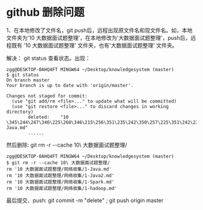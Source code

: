 # github 删除问题

1、在本地修改了文件名，git push后，远程出现原文件名和现文件名。如，本地文件夹为'10 大数据面试题整理'，在本地修改为'大数据面试题整理'，push后，远程既有 '10 大数据面试题整理' 文件夹，也有'大数据面试题整理' 文件夹。

解决： git status 查看状态。出现：

    zgg@DESKTOP-0AHQ4FT MINGW64 ~/Desktop/knowledgesystem (master)
    $ git status                                                                                                            On branch master
    Your branch is up to date with 'origin/master'.

    Changes not staged for commit:
      (use "git add/rm <file>..." to update what will be committed)
      (use "git restore <file>..." to discard changes in working directory)
            deleted:    "10 \345\244\247\346\225\260\346\215\256\351\235\242\350\257\225\351\242\230\346\225\264\347\220\206/\347\275\221\347\273\234\346\224\266\351\233\206/1-Java.md"
            ......

然后删除: git rm -r --cache 10\ 大数据面试题整理/  

    zgg@DESKTOP-0AHQ4FT MINGW64 ~/Desktop/knowledgesystem (master)
    $ git rm -r --cache 10\ 大数据面试题整理/
    rm '10 大数据面试题整理/网络收集/1-Java.md'
    rm '10 大数据面试题整理/网络收集/1-Java2.md'
    rm '10 大数据面试题整理/网络收集/1-Spark.md'
    rm '10 大数据面试题整理/网络收集/1-hadoop.md'

最后提交、push:  git commit -m "delete"  ;   git push origin master
